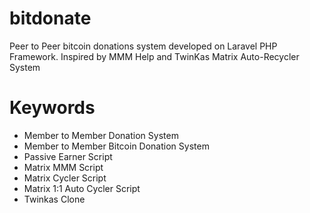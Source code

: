 # bitdonate

Peer to Peer bitcoin donations system developed on Laravel PHP Framework. Inspired by MMM Help and TwinKas Matrix Auto-Recycler System

# Keywords

* Member to Member Donation System
* Member to Member Bitcoin Donation System
* Passive Earner Script
* Matrix MMM Script
* Matrix Cycler Script
* Matrix 1:1 Auto Cycler Script
* Twinkas Clone
